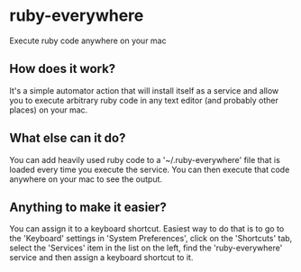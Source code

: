 ruby-everywhere
===============

Execute ruby code anywhere on your mac

How does it work?
-----------------

It's a simple automator action that will install itself as a service and allow you to execute arbitrary ruby code in any text editor (and probably other places) on your mac.

What else can it do?
--------------------

You can add heavily used ruby code to a '~/.ruby-everywhere' file that is loaded every time you execute the service. You can then execute that code anywhere on your mac to see the output.

Anything to make it easier?
---------------------------

You can assign it to a keyboard shortcut. Easiest way to do that is to go to the 'Keyboard' settings in 'System Preferences', click on the 'Shortcuts' tab, select the 'Services' item in the list on the left, find the 'ruby-everywhere' service and then assign a keyboard shortcut to it.

